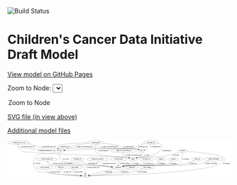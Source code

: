 <link rel='stylesheet' href="assets/style.css">
<link rel='stylesheet' href="https://unpkg.com/leaflet@1.5.1/dist/leaflet.css" integrity="sha512-xwE/Az9zrjBIphAcBb3F6JVqxf46+CDLwfLMHloNu6KEQCAWi6HcDUbeOfBIptF7tcCzusKFjFw2yuvEpDL9wQ==" crossorigin="">
<script type="text/javascript" src="https://code.jquery.com/jquery-3.2.1.min.js"></script>
<script type="text/javascript"  src="https://unpkg.com/leaflet@1.5.1/dist/leaflet.js"></script>
<script type="text/javascript" src="assets/actions.js"></script>

![Build Status](https://github.com/CBIIT/ccdi-model/actions/workflows/model-test-and-deploy.yml/badge.svg)

# Children's Cancer Data Initiative Draft Model

[View model on GitHub Pages](https://cbiit.github.io/ccdi-model/)



Zoom to Node: <select id="node_select">
  <option value="">Zoom to Node</option>
</select>
<div id="model"></div>

<p>
<a href="./model-desc/ccdi-model.svg">SVG file (in view above)</a>
<p>
<a href="./model-desc">Additional model files</a>
<div id='graph' style='display:off;'>
<svg width="2325pt" height="392pt"
 viewBox="0.00 0.00 2324.69 392.00" xmlns="http://www.w3.org/2000/svg" xmlns:xlink="http://www.w3.org/1999/xlink">
<g id="graph0" class="graph" transform="scale(1 1) rotate(0) translate(4 388)">
<title>Perl</title>
<polygon fill="#ffffff" stroke="transparent" points="-4,4 -4,-388 2320.6897,-388 2320.6897,4 -4,4"/>
<!-- cell_line -->
<g id="node1" class="node">
<title>cell_line</title>
<ellipse fill="none" stroke="#000000" cx="535.6897" cy="-279" rx="49.2915" ry="18"/>
<text text-anchor="middle" x="535.6897" y="-275.3" font-family="Times,serif" font-size="14.00" fill="#000000">cell_line</text>
</g>
<!-- study -->
<g id="node8" class="node">
<title>study</title>
<ellipse fill="none" stroke="#000000" cx="803.6897" cy="-18" rx="36.2938" ry="18"/>
<text text-anchor="middle" x="803.6897" y="-14.3" font-family="Times,serif" font-size="14.00" fill="#000000">study</text>
</g>
<!-- cell_line&#45;&gt;study -->
<g id="edge10" class="edge">
<title>cell_line&#45;&gt;study</title>
<path fill="none" stroke="#000000" d="M499.4811,-266.5799C493.5556,-264.6484 487.466,-262.724 481.6897,-261 396.6736,-235.6257 342.8218,-280.2945 288.6897,-210 255.3359,-166.6876 256.0575,-130.8587 288.6897,-87 319.158,-46.0498 348.5673,-63.6425 398.6897,-54 526.9614,-29.3233 681.404,-21.5113 757.1617,-19.0766"/>
<polygon fill="#000000" stroke="#000000" points="757.4294,-22.5701 767.3183,-18.7675 757.2164,-15.5734 757.4294,-22.5701"/>
<text text-anchor="middle" x="305.1897" y="-144.8" font-family="Times,serif" font-size="14.00" fill="#000000">of_cell_line</text>
</g>
<!-- participant -->
<g id="node15" class="node">
<title>participant</title>
<ellipse fill="none" stroke="#000000" cx="1147.6897" cy="-105" rx="62.2891" ry="18"/>
<text text-anchor="middle" x="1147.6897" y="-101.3" font-family="Times,serif" font-size="14.00" fill="#000000">participant</text>
</g>
<!-- cell_line&#45;&gt;participant -->
<g id="edge11" class="edge">
<title>cell_line&#45;&gt;participant</title>
<path fill="none" stroke="#000000" d="M534.2944,-260.7058C533.584,-236.9503 536.3173,-195.9397 560.6897,-174 583.8389,-153.1615 668.9156,-160.8039 699.6897,-156 736.2956,-150.2857 744.9887,-146.0673 781.6897,-141 866.5918,-129.2776 888.3958,-131.4097 973.6897,-123 1008.3246,-119.5851 1046.8185,-115.6206 1078.7762,-112.2828"/>
<polygon fill="#000000" stroke="#000000" points="1079.3277,-115.7443 1088.9092,-111.2226 1078.5992,-108.7823 1079.3277,-115.7443"/>
<text text-anchor="middle" x="601.1897" y="-188.3" font-family="Times,serif" font-size="14.00" fill="#000000">of_cell_line</text>
</g>
<!-- study_personnel -->
<g id="node2" class="node">
<title>study_personnel</title>
<ellipse fill="none" stroke="#000000" cx="384.6897" cy="-105" rx="87.1846" ry="18"/>
<text text-anchor="middle" x="384.6897" y="-101.3" font-family="Times,serif" font-size="14.00" fill="#000000">study_personnel</text>
</g>
<!-- study_personnel&#45;&gt;study -->
<g id="edge22" class="edge">
<title>study_personnel&#45;&gt;study</title>
<path fill="none" stroke="#000000" d="M391.5589,-86.7868C396.8762,-75.3614 405.423,-61.4323 417.6897,-54 446.1536,-36.7538 661.0582,-24.667 757.3129,-20.0623"/>
<polygon fill="#000000" stroke="#000000" points="757.5234,-23.5563 767.3473,-19.5888 757.1935,-16.5641 757.5234,-23.5563"/>
<text text-anchor="middle" x="487.1897" y="-57.8" font-family="Times,serif" font-size="14.00" fill="#000000">of_study_personnel</text>
</g>
<!-- methylation_array_file -->
<g id="node3" class="node">
<title>methylation_array_file</title>
<ellipse fill="none" stroke="#000000" cx="115.6897" cy="-366" rx="115.8798" ry="18"/>
<text text-anchor="middle" x="115.6897" y="-362.3" font-family="Times,serif" font-size="14.00" fill="#000000">methylation_array_file</text>
</g>
<!-- methylation_array_file&#45;&gt;cell_line -->
<g id="edge30" class="edge">
<title>methylation_array_file&#45;&gt;cell_line</title>
<path fill="none" stroke="#000000" d="M110.5437,-347.702C108.6853,-336.8272 108.7015,-323.5345 116.6897,-315 122.7677,-308.5064 362.4888,-291.0315 476.5439,-283.0618"/>
<polygon fill="#000000" stroke="#000000" points="477.115,-286.5306 486.8475,-282.3438 476.6283,-279.5475 477.115,-286.5306"/>
<text text-anchor="middle" x="208.1897" y="-318.8" font-family="Times,serif" font-size="14.00" fill="#000000">of_methylation_array_file</text>
</g>
<!-- sample -->
<g id="node9" class="node">
<title>sample</title>
<ellipse fill="none" stroke="#000000" cx="1300.6897" cy="-192" rx="44.393" ry="18"/>
<text text-anchor="middle" x="1300.6897" y="-188.3" font-family="Times,serif" font-size="14.00" fill="#000000">sample</text>
</g>
<!-- methylation_array_file&#45;&gt;sample -->
<g id="edge29" class="edge">
<title>methylation_array_file&#45;&gt;sample</title>
<path fill="none" stroke="#000000" d="M106.1847,-347.8827C102.0884,-337.3419 99.6577,-324.3363 106.6897,-315 158.9923,-245.5596 208.9591,-275.415 294.6897,-261 346.976,-252.2085 1195.628,-220.0358 1247.6897,-210 1251.3395,-209.2964 1255.0818,-208.4013 1258.8076,-207.3875"/>
<polygon fill="#000000" stroke="#000000" points="1259.9754,-210.6916 1268.5561,-204.4769 1257.9727,-203.9841 1259.9754,-210.6916"/>
<text text-anchor="middle" x="386.1897" y="-275.3" font-family="Times,serif" font-size="14.00" fill="#000000">of_methylation_array_file</text>
</g>
<!-- pdx -->
<g id="node16" class="node">
<title>pdx</title>
<ellipse fill="none" stroke="#000000" cx="1388.6897" cy="-279" rx="27.8951" ry="18"/>
<text text-anchor="middle" x="1388.6897" y="-275.3" font-family="Times,serif" font-size="14.00" fill="#000000">pdx</text>
</g>
<!-- methylation_array_file&#45;&gt;pdx -->
<g id="edge31" class="edge">
<title>methylation_array_file&#45;&gt;pdx</title>
<path fill="none" stroke="#000000" d="M200.0248,-353.5599C231.6707,-347.8371 267.704,-340.0471 299.6897,-330 315.447,-325.0505 317.5593,-318.5493 333.6897,-315 444.1755,-290.689 1241.6764,-323.3665 1351.6897,-297 1353.891,-296.4724 1356.1142,-295.7997 1358.3201,-295.0258"/>
<polygon fill="#000000" stroke="#000000" points="1359.8567,-298.1779 1367.76,-291.1217 1357.1815,-291.7093 1359.8567,-298.1779"/>
<text text-anchor="middle" x="425.1897" y="-318.8" font-family="Times,serif" font-size="14.00" fill="#000000">of_methylation_array_file</text>
</g>
<!-- study_arm -->
<g id="node4" class="node">
<title>study_arm</title>
<ellipse fill="none" stroke="#000000" cx="549.6897" cy="-105" rx="59.5901" ry="18"/>
<text text-anchor="middle" x="549.6897" y="-101.3" font-family="Times,serif" font-size="14.00" fill="#000000">study_arm</text>
</g>
<!-- study_arm&#45;&gt;study -->
<g id="edge9" class="edge">
<title>study_arm&#45;&gt;study</title>
<path fill="none" stroke="#000000" d="M553.2558,-86.9142C556.4324,-75.6927 562.258,-61.9445 572.6897,-54 600.8666,-32.5414 697.9826,-23.6096 756.9476,-20.0977"/>
<polygon fill="#000000" stroke="#000000" points="757.3462,-23.5809 767.1328,-19.5223 756.9513,-16.592 757.3462,-23.5809"/>
<text text-anchor="middle" x="621.1897" y="-57.8" font-family="Times,serif" font-size="14.00" fill="#000000">of_study_arm</text>
</g>
<!-- radiology_file -->
<g id="node5" class="node">
<title>radiology_file</title>
<ellipse fill="none" stroke="#000000" cx="723.6897" cy="-192" rx="73.387" ry="18"/>
<text text-anchor="middle" x="723.6897" y="-188.3" font-family="Times,serif" font-size="14.00" fill="#000000">radiology_file</text>
</g>
<!-- radiology_file&#45;&gt;participant -->
<g id="edge13" class="edge">
<title>radiology_file&#45;&gt;participant</title>
<path fill="none" stroke="#000000" d="M750.1633,-175.1465C769.7046,-163.5578 797.3672,-148.8876 823.6897,-141 829.7481,-139.1846 985.3912,-122.3442 1078.7157,-112.3521"/>
<polygon fill="#000000" stroke="#000000" points="1079.3664,-115.8026 1088.9372,-111.2584 1078.6216,-108.8423 1079.3664,-115.8026"/>
<text text-anchor="middle" x="882.6897" y="-144.8" font-family="Times,serif" font-size="14.00" fill="#000000">of_radiology_file</text>
</g>
<!-- therapeutic_procedure -->
<g id="node6" class="node">
<title>therapeutic_procedure</title>
<ellipse fill="none" stroke="#000000" cx="932.6897" cy="-192" rx="117.7793" ry="18"/>
<text text-anchor="middle" x="932.6897" y="-188.3" font-family="Times,serif" font-size="14.00" fill="#000000">therapeutic_procedure</text>
</g>
<!-- therapeutic_procedure&#45;&gt;participant -->
<g id="edge7" class="edge">
<title>therapeutic_procedure&#45;&gt;participant</title>
<path fill="none" stroke="#000000" d="M937.069,-173.9972C940.7282,-162.8097 947.1014,-149.0683 957.6897,-141 976.4729,-126.6872 1031.9877,-117.2337 1078.1925,-111.6211"/>
<polygon fill="#000000" stroke="#000000" points="1078.6709,-115.089 1088.1947,-110.4472 1077.8549,-108.1367 1078.6709,-115.089"/>
<text text-anchor="middle" x="1050.6897" y="-144.8" font-family="Times,serif" font-size="14.00" fill="#000000">of_therapeutic_procedure</text>
</g>
<!-- medical_history -->
<g id="node7" class="node">
<title>medical_history</title>
<ellipse fill="none" stroke="#000000" cx="1153.6897" cy="-192" rx="85.2851" ry="18"/>
<text text-anchor="middle" x="1153.6897" y="-188.3" font-family="Times,serif" font-size="14.00" fill="#000000">medical_history</text>
</g>
<!-- medical_history&#45;&gt;participant -->
<g id="edge14" class="edge">
<title>medical_history&#45;&gt;participant</title>
<path fill="none" stroke="#000000" d="M1150.7255,-173.7317C1149.921,-168.0642 1149.1467,-161.7872 1148.6897,-156 1148.1183,-148.7635 1147.8102,-140.9325 1147.6555,-133.6296"/>
<polygon fill="#000000" stroke="#000000" points="1151.1529,-133.3932 1147.5257,-123.4386 1144.1535,-133.4824 1151.1529,-133.3932"/>
<text text-anchor="middle" x="1216.6897" y="-144.8" font-family="Times,serif" font-size="14.00" fill="#000000">of_medical_history</text>
</g>
<!-- sample&#45;&gt;participant -->
<g id="edge20" class="edge">
<title>sample&#45;&gt;participant</title>
<path fill="none" stroke="#000000" d="M1299.3027,-173.6463C1297.5294,-162.7505 1293.5525,-149.4554 1284.6897,-141 1283.8986,-140.2452 1241.6655,-129.2085 1204.3018,-119.5524"/>
<polygon fill="#000000" stroke="#000000" points="1204.9924,-116.116 1194.4349,-117.0052 1203.2426,-122.8938 1204.9924,-116.116"/>
<text text-anchor="middle" x="1330.1897" y="-144.8" font-family="Times,serif" font-size="14.00" fill="#000000">of_sample</text>
</g>
<!-- study_admin -->
<g id="node10" class="node">
<title>study_admin</title>
<ellipse fill="none" stroke="#000000" cx="697.6897" cy="-105" rx="70.3881" ry="18"/>
<text text-anchor="middle" x="697.6897" y="-101.3" font-family="Times,serif" font-size="14.00" fill="#000000">study_admin</text>
</g>
<!-- study_admin&#45;&gt;study -->
<g id="edge34" class="edge">
<title>study_admin&#45;&gt;study</title>
<path fill="none" stroke="#000000" d="M681.9805,-87.3142C674.7159,-76.9265 669.1833,-63.9301 676.6897,-54 686.697,-40.7617 726.0275,-30.9802 758.3006,-24.9812"/>
<polygon fill="#000000" stroke="#000000" points="759.2537,-28.3666 768.4847,-23.1668 758.0258,-21.4751 759.2537,-28.3666"/>
<text text-anchor="middle" x="733.1897" y="-57.8" font-family="Times,serif" font-size="14.00" fill="#000000">of_study_admin</text>
</g>
<!-- sequencing_file -->
<g id="node11" class="node">
<title>sequencing_file</title>
<ellipse fill="none" stroke="#000000" cx="915.6897" cy="-366" rx="83.3857" ry="18"/>
<text text-anchor="middle" x="915.6897" y="-362.3" font-family="Times,serif" font-size="14.00" fill="#000000">sequencing_file</text>
</g>
<!-- sequencing_file&#45;&gt;cell_line -->
<g id="edge1" class="edge">
<title>sequencing_file&#45;&gt;cell_line</title>
<path fill="none" stroke="#000000" d="M841.4403,-357.8583C785.0665,-351.0378 712.6383,-340.7198 684.6897,-330 673.2951,-325.6295 672.7924,-320.0664 661.6897,-315 638.6123,-304.4692 611.7351,-296.2825 588.746,-290.3956"/>
<polygon fill="#000000" stroke="#000000" points="589.3689,-286.9441 578.8204,-287.9331 587.6833,-293.7382 589.3689,-286.9441"/>
<text text-anchor="middle" x="793.1897" y="-318.8" font-family="Times,serif" font-size="14.00" fill="#000000">of_single_cell_sequencing_file</text>
</g>
<!-- sequencing_file&#45;&gt;cell_line -->
<g id="edge19" class="edge">
<title>sequencing_file&#45;&gt;cell_line</title>
<path fill="none" stroke="#000000" d="M832.7734,-364.198C724.1509,-360.9642 545.0182,-352.2861 524.6897,-330 518.7468,-323.4847 518.9151,-314.5487 521.406,-305.9755"/>
<polygon fill="#000000" stroke="#000000" points="524.6892,-307.1888 525.0031,-296.5986 518.1536,-304.6816 524.6892,-307.1888"/>
<text text-anchor="middle" x="591.1897" y="-318.8" font-family="Times,serif" font-size="14.00" fill="#000000">of_sequencing_file</text>
</g>
<!-- sequencing_file&#45;&gt;sample -->
<g id="edge18" class="edge">
<title>sequencing_file&#45;&gt;sample</title>
<path fill="none" stroke="#000000" d="M911.1902,-347.7531C906.6326,-324.4318 902.9932,-284.2966 924.6897,-261 974.2144,-207.8229 1177.1402,-227.4143 1247.6897,-210 1251.095,-209.1595 1254.5935,-208.1981 1258.0915,-207.1668"/>
<polygon fill="#000000" stroke="#000000" points="1259.3653,-210.4358 1267.8695,-204.1169 1257.2809,-203.7533 1259.3653,-210.4358"/>
<text text-anchor="middle" x="991.1897" y="-275.3" font-family="Times,serif" font-size="14.00" fill="#000000">of_sequencing_file</text>
</g>
<!-- sequencing_file&#45;&gt;pdx -->
<g id="edge2" class="edge">
<title>sequencing_file&#45;&gt;pdx</title>
<path fill="none" stroke="#000000" d="M922.6693,-347.8296C928.1486,-336.2671 936.9932,-322.1649 949.6897,-315 988.6288,-293.0259 1308.3546,-308.0082 1351.6897,-297 1353.8836,-296.4427 1356.1013,-295.7476 1358.3032,-294.9573"/>
<polygon fill="#000000" stroke="#000000" points="1359.8571,-298.1013 1367.7338,-291.0156 1357.1575,-291.6428 1359.8571,-298.1013"/>
<text text-anchor="middle" x="1058.1897" y="-318.8" font-family="Times,serif" font-size="14.00" fill="#000000">of_single_cell_sequencing_file</text>
</g>
<!-- sequencing_file&#45;&gt;pdx -->
<g id="edge17" class="edge">
<title>sequencing_file&#45;&gt;pdx</title>
<path fill="none" stroke="#000000" d="M992.0298,-358.7112C1053.8478,-352.1341 1135.5856,-341.714 1166.6897,-330 1178.1107,-325.6988 1178.2019,-319.1191 1189.6897,-315 1257.8818,-290.5491 1282.1024,-317.1396 1351.6897,-297 1353.6454,-296.434 1355.6241,-295.771 1357.5966,-295.0395"/>
<polygon fill="#000000" stroke="#000000" points="1359.4266,-298.0656 1367.2711,-290.9441 1356.6978,-291.6193 1359.4266,-298.0656"/>
<text text-anchor="middle" x="1256.1897" y="-318.8" font-family="Times,serif" font-size="14.00" fill="#000000">of_sequencing_file</text>
</g>
<!-- molecular_test -->
<g id="node12" class="node">
<title>molecular_test</title>
<ellipse fill="none" stroke="#000000" cx="1442.6897" cy="-192" rx="79.8859" ry="18"/>
<text text-anchor="middle" x="1442.6897" y="-188.3" font-family="Times,serif" font-size="14.00" fill="#000000">molecular_test</text>
</g>
<!-- molecular_test&#45;&gt;participant -->
<g id="edge28" class="edge">
<title>molecular_test&#45;&gt;participant</title>
<path fill="none" stroke="#000000" d="M1423.4761,-174.3179C1409.8014,-162.814 1390.4205,-148.5867 1370.6897,-141 1307.1943,-116.5852 1285.5804,-135.3851 1218.6897,-123 1213.5847,-122.0548 1208.302,-120.9532 1203.0283,-119.7692"/>
<polygon fill="#000000" stroke="#000000" points="1203.4812,-116.2807 1192.9468,-117.4102 1201.8863,-123.0966 1203.4812,-116.2807"/>
<text text-anchor="middle" x="1461.6897" y="-144.8" font-family="Times,serif" font-size="14.00" fill="#000000">of_molecular_test</text>
</g>
<!-- single_cell_sequencing_file -->
<g id="node13" class="node">
<title>single_cell_sequencing_file</title>
<ellipse fill="none" stroke="#000000" cx="1204.6897" cy="-279" rx="137.5759" ry="18"/>
<text text-anchor="middle" x="1204.6897" y="-275.3" font-family="Times,serif" font-size="14.00" fill="#000000">single_cell_sequencing_file</text>
</g>
<!-- single_cell_sequencing_file&#45;&gt;sample -->
<g id="edge3" class="edge">
<title>single_cell_sequencing_file&#45;&gt;sample</title>
<path fill="none" stroke="#000000" d="M1198.4175,-260.9611C1195.9518,-250.4481 1195.0748,-237.4441 1201.6897,-228 1202.595,-226.7076 1231.3117,-216.3407 1257.5823,-207.062"/>
<polygon fill="#000000" stroke="#000000" points="1258.825,-210.3351 1267.0942,-203.7115 1256.4994,-203.7327 1258.825,-210.3351"/>
<text text-anchor="middle" x="1310.1897" y="-231.8" font-family="Times,serif" font-size="14.00" fill="#000000">of_single_cell_sequencing_file</text>
</g>
<!-- clinical_measure_file -->
<g id="node14" class="node">
<title>clinical_measure_file</title>
<ellipse fill="none" stroke="#000000" cx="406.6897" cy="-192" rx="108.5808" ry="18"/>
<text text-anchor="middle" x="406.6897" y="-188.3" font-family="Times,serif" font-size="14.00" fill="#000000">clinical_measure_file</text>
</g>
<!-- clinical_measure_file&#45;&gt;study -->
<g id="edge33" class="edge">
<title>clinical_measure_file&#45;&gt;study</title>
<path fill="none" stroke="#000000" d="M407.018,-173.7602C408.2697,-162.4754 411.906,-148.7147 421.6897,-141 483.7165,-92.0905 715.5124,-172.9679 776.6897,-123 799.0391,-104.7457 804.3031,-70.6969 804.9301,-46.3185"/>
<polygon fill="#000000" stroke="#000000" points="808.4301,-46.2186 804.9441,-36.2137 801.4301,-46.2088 808.4301,-46.2186"/>
<text text-anchor="middle" x="883.6897" y="-101.3" font-family="Times,serif" font-size="14.00" fill="#000000">of_clinical_measure_file</text>
</g>
<!-- clinical_measure_file&#45;&gt;participant -->
<g id="edge23" class="edge">
<title>clinical_measure_file&#45;&gt;participant</title>
<path fill="none" stroke="#000000" d="M413.6431,-173.7828C419.1109,-162.2 427.9527,-148.0927 440.6897,-141 466.8661,-126.4237 949.8021,-125.0973 979.6897,-123 1012.8148,-120.6755 1049.4949,-116.887 1080.1087,-113.3839"/>
<polygon fill="#000000" stroke="#000000" points="1080.7137,-116.8373 1090.2443,-112.2093 1079.9078,-109.8838 1080.7137,-116.8373"/>
<text text-anchor="middle" x="570.1897" y="-144.8" font-family="Times,serif" font-size="14.00" fill="#000000">of_clinical_measure_file_participant</text>
</g>
<!-- participant&#45;&gt;study -->
<g id="edge12" class="edge">
<title>participant&#45;&gt;study</title>
<path fill="none" stroke="#000000" d="M1100.5793,-93.0854C1033.3331,-76.0784 910.8285,-45.0961 846.2084,-28.7533"/>
<polygon fill="#000000" stroke="#000000" points="846.9046,-25.3192 836.3516,-26.2604 845.1882,-32.1055 846.9046,-25.3192"/>
<text text-anchor="middle" x="1046.1897" y="-57.8" font-family="Times,serif" font-size="14.00" fill="#000000">of_participant</text>
</g>
<!-- pdx&#45;&gt;sample -->
<g id="edge21" class="edge">
<title>pdx&#45;&gt;sample</title>
<path fill="none" stroke="#000000" d="M1407.6436,-265.4369C1419.9627,-254.9502 1432.1234,-240.2103 1422.6897,-228 1403.3132,-202.9202 1384.0476,-219.1019 1353.6897,-210 1350.5249,-209.0511 1347.2659,-208.0368 1343.9935,-206.9911"/>
<polygon fill="#000000" stroke="#000000" points="1344.8097,-203.5757 1334.2171,-203.7943 1342.634,-210.229 1344.8097,-203.5757"/>
<text text-anchor="middle" x="1449.6897" y="-231.8" font-family="Times,serif" font-size="14.00" fill="#000000">of_pdx</text>
</g>
<!-- diagnosis -->
<g id="node17" class="node">
<title>diagnosis</title>
<ellipse fill="none" stroke="#000000" cx="1595.6897" cy="-192" rx="54.6905" ry="18"/>
<text text-anchor="middle" x="1595.6897" y="-188.3" font-family="Times,serif" font-size="14.00" fill="#000000">diagnosis</text>
</g>
<!-- diagnosis&#45;&gt;participant -->
<g id="edge27" class="edge">
<title>diagnosis&#45;&gt;participant</title>
<path fill="none" stroke="#000000" d="M1579.2775,-174.7009C1566.8935,-162.8966 1548.814,-148.1516 1529.6897,-141 1464.8484,-116.7525 1287.1073,-133.554 1218.6897,-123 1213.2699,-122.1639 1207.6613,-121.0988 1202.0813,-119.9054"/>
<polygon fill="#000000" stroke="#000000" points="1202.6421,-116.4437 1192.1151,-117.6407 1201.0909,-123.2697 1202.6421,-116.4437"/>
<text text-anchor="middle" x="1599.1897" y="-144.8" font-family="Times,serif" font-size="14.00" fill="#000000">of_diagnosis</text>
</g>
<!-- publication -->
<g id="node18" class="node">
<title>publication</title>
<ellipse fill="none" stroke="#000000" cx="1290.6897" cy="-105" rx="63.0888" ry="18"/>
<text text-anchor="middle" x="1290.6897" y="-101.3" font-family="Times,serif" font-size="14.00" fill="#000000">publication</text>
</g>
<!-- publication&#45;&gt;study -->
<g id="edge32" class="edge">
<title>publication&#45;&gt;study</title>
<path fill="none" stroke="#000000" d="M1248.0816,-91.7041C1209.8374,-80.2173 1151.9904,-63.9423 1100.6897,-54 1012.9019,-36.9863 908.8659,-26.5746 850.1399,-21.5799"/>
<polygon fill="#000000" stroke="#000000" points="850.3219,-18.083 840.0653,-20.7386 849.7393,-25.0587 850.3219,-18.083"/>
<text text-anchor="middle" x="1214.6897" y="-57.8" font-family="Times,serif" font-size="14.00" fill="#000000">of_publication</text>
</g>
<!-- exposure -->
<g id="node19" class="node">
<title>exposure</title>
<ellipse fill="none" stroke="#000000" cx="1721.6897" cy="-192" rx="53.0913" ry="18"/>
<text text-anchor="middle" x="1721.6897" y="-188.3" font-family="Times,serif" font-size="14.00" fill="#000000">exposure</text>
</g>
<!-- exposure&#45;&gt;participant -->
<g id="edge8" class="edge">
<title>exposure&#45;&gt;participant</title>
<path fill="none" stroke="#000000" d="M1703.2364,-174.8467C1689.1721,-162.9491 1668.7022,-148.0259 1647.6897,-141 1557.1972,-110.742 1313.1041,-136.7976 1218.6897,-123 1213.2634,-122.207 1207.6505,-121.1704 1202.0678,-119.9947"/>
<polygon fill="#000000" stroke="#000000" points="1202.623,-116.5322 1192.0985,-117.7509 1201.0859,-123.3614 1202.623,-116.5322"/>
<text text-anchor="middle" x="1719.1897" y="-144.8" font-family="Times,serif" font-size="14.00" fill="#000000">of_exposure</text>
</g>
<!-- study_funding -->
<g id="node20" class="node">
<title>study_funding</title>
<ellipse fill="none" stroke="#000000" cx="1448.6897" cy="-105" rx="77.1866" ry="18"/>
<text text-anchor="middle" x="1448.6897" y="-101.3" font-family="Times,serif" font-size="14.00" fill="#000000">study_funding</text>
</g>
<!-- study_funding&#45;&gt;study -->
<g id="edge15" class="edge">
<title>study_funding&#45;&gt;study</title>
<path fill="none" stroke="#000000" d="M1405.493,-90.0514C1369.5895,-78.27 1316.9222,-62.4647 1269.6897,-54 1190.0413,-39.7259 951.6576,-25.8427 850.213,-20.4049"/>
<polygon fill="#000000" stroke="#000000" points="850.1424,-16.8963 839.9704,-19.8597 849.7702,-23.8864 850.1424,-16.8963"/>
<text text-anchor="middle" x="1395.6897" y="-57.8" font-family="Times,serif" font-size="14.00" fill="#000000">of_study_funding</text>
</g>
<!-- synonym -->
<g id="node21" class="node">
<title>synonym</title>
<ellipse fill="none" stroke="#000000" cx="1818.6897" cy="-279" rx="51.9908" ry="18"/>
<text text-anchor="middle" x="1818.6897" y="-275.3" font-family="Times,serif" font-size="14.00" fill="#000000">synonym</text>
</g>
<!-- synonym&#45;&gt;study -->
<g id="edge25" class="edge">
<title>synonym&#45;&gt;study</title>
<path fill="none" stroke="#000000" d="M1869.3459,-274.5745C1978.1064,-264.5608 2226.138,-238.7844 2250.6897,-210 2261.073,-197.8267 2258.5729,-187.9232 2250.6897,-174 2179.8495,-48.8826 1091.0628,-22.9305 850.497,-18.7137"/>
<polygon fill="#000000" stroke="#000000" points="850.3951,-15.2115 840.3366,-18.5398 850.2752,-22.2105 850.3951,-15.2115"/>
<text text-anchor="middle" x="2274.1897" y="-144.8" font-family="Times,serif" font-size="14.00" fill="#000000">of_synonym</text>
</g>
<!-- synonym&#45;&gt;sample -->
<g id="edge26" class="edge">
<title>synonym&#45;&gt;sample</title>
<path fill="none" stroke="#000000" d="M1782.4104,-266.0969C1746.8143,-254.038 1690.7413,-236.6349 1640.6897,-228 1514.7441,-206.2718 1479.0732,-234.7668 1353.6897,-210 1350.0432,-209.2797 1346.3032,-208.3728 1342.579,-207.3512"/>
<polygon fill="#000000" stroke="#000000" points="1343.4169,-203.9485 1332.8329,-204.4281 1341.4059,-210.6534 1343.4169,-203.9485"/>
<text text-anchor="middle" x="1747.1897" y="-231.8" font-family="Times,serif" font-size="14.00" fill="#000000">of_synonym</text>
</g>
<!-- synonym&#45;&gt;participant -->
<g id="edge24" class="edge">
<title>synonym&#45;&gt;participant</title>
<path fill="none" stroke="#000000" d="M1818.2723,-260.9054C1816.4392,-229.7575 1807.5855,-166.8662 1766.6897,-141 1740.946,-124.7173 1248.8502,-127.2676 1218.6897,-123 1213.2599,-122.2317 1207.6446,-121.2115 1202.0605,-120.0459"/>
<polygon fill="#000000" stroke="#000000" points="1202.6125,-116.583 1192.0894,-117.8142 1201.0835,-123.414 1202.6125,-116.583"/>
<text text-anchor="middle" x="1852.1897" y="-188.3" font-family="Times,serif" font-size="14.00" fill="#000000">of_synonym</text>
</g>
<!-- follow_up -->
<g id="node22" class="node">
<title>follow_up</title>
<ellipse fill="none" stroke="#000000" cx="1968.6897" cy="-192" rx="55.4913" ry="18"/>
<text text-anchor="middle" x="1968.6897" y="-188.3" font-family="Times,serif" font-size="14.00" fill="#000000">follow_up</text>
</g>
<!-- follow_up&#45;&gt;participant -->
<g id="edge16" class="edge">
<title>follow_up&#45;&gt;participant</title>
<path fill="none" stroke="#000000" d="M1936.3213,-177.2601C1907.6504,-165.0057 1864.3144,-148.4169 1824.6897,-141 1692.2636,-116.2126 1352.1165,-141.6656 1218.6897,-123 1213.2587,-122.2402 1207.6426,-121.2256 1202.058,-120.0636"/>
<polygon fill="#000000" stroke="#000000" points="1202.6089,-116.6005 1192.0863,-117.836 1201.0827,-123.4321 1202.6089,-116.6005"/>
<text text-anchor="middle" x="1921.6897" y="-144.8" font-family="Times,serif" font-size="14.00" fill="#000000">of_follow_up</text>
</g>
<!-- pathology_file -->
<g id="node23" class="node">
<title>pathology_file</title>
<ellipse fill="none" stroke="#000000" cx="1489.6897" cy="-366" rx="76.0865" ry="18"/>
<text text-anchor="middle" x="1489.6897" y="-362.3" font-family="Times,serif" font-size="14.00" fill="#000000">pathology_file</text>
</g>
<!-- pathology_file&#45;&gt;cell_line -->
<g id="edge4" class="edge">
<title>pathology_file&#45;&gt;cell_line</title>
<path fill="none" stroke="#000000" d="M1424.9646,-356.5117C1398.2774,-351.0274 1367.6004,-342.6267 1341.6897,-330 1332.0181,-325.2869 1332.7773,-318.7408 1322.6897,-315 1277.9578,-298.412 941.3477,-299.1979 893.6897,-297 788.3707,-292.1429 665.6583,-285.8312 594.7,-282.1174"/>
<polygon fill="#000000" stroke="#000000" points="594.784,-278.6171 584.6145,-281.5888 594.4176,-285.6075 594.784,-278.6171"/>
<text text-anchor="middle" x="1402.6897" y="-318.8" font-family="Times,serif" font-size="14.00" fill="#000000">of_pathology_file</text>
</g>
<!-- pathology_file&#45;&gt;sample -->
<g id="edge5" class="edge">
<title>pathology_file&#45;&gt;sample</title>
<path fill="none" stroke="#000000" d="M1558.9557,-358.3754C1589.6129,-351.6188 1616.2326,-338.903 1603.6897,-315 1572.0689,-254.7403 1541.0321,-252.8769 1477.6897,-228 1425.8553,-207.6427 1407.8377,-223.0088 1353.6897,-210 1350.2793,-209.1807 1346.7771,-208.2346 1343.2766,-207.2137"/>
<polygon fill="#000000" stroke="#000000" points="1344.082,-203.7992 1333.4941,-204.182 1342.0098,-210.4854 1344.082,-203.7992"/>
<text text-anchor="middle" x="1653.6897" y="-275.3" font-family="Times,serif" font-size="14.00" fill="#000000">of_pathology_file</text>
</g>
<!-- pathology_file&#45;&gt;pdx -->
<g id="edge6" class="edge">
<title>pathology_file&#45;&gt;pdx</title>
<path fill="none" stroke="#000000" d="M1485.3237,-347.6047C1481.9994,-336.9653 1476.4633,-323.9537 1467.6897,-315 1455.9212,-302.9898 1439.4067,-294.6106 1424.5178,-288.9786"/>
<polygon fill="#000000" stroke="#000000" points="1425.6294,-285.6595 1415.0346,-285.6637 1423.3196,-292.2675 1425.6294,-285.6595"/>
<text text-anchor="middle" x="1538.6897" y="-318.8" font-family="Times,serif" font-size="14.00" fill="#000000">of_pathology_file</text>
</g>
<!-- family_relationship -->
<g id="node24" class="node">
<title>family_relationship</title>
<ellipse fill="none" stroke="#000000" cx="2141.6897" cy="-192" rx="100.1823" ry="18"/>
<text text-anchor="middle" x="2141.6897" y="-188.3" font-family="Times,serif" font-size="14.00" fill="#000000">family_relationship</text>
</g>
<!-- family_relationship&#45;&gt;participant -->
<g id="edge35" class="edge">
<title>family_relationship&#45;&gt;participant</title>
<path fill="none" stroke="#000000" d="M2098.4998,-175.6335C2064.3632,-163.5546 2015.2116,-148.0429 1970.6897,-141 1805.5838,-114.882 1384.3027,-145.6819 1218.6897,-123 1213.1778,-122.2451 1207.4762,-121.2225 1201.8107,-120.0458"/>
<polygon fill="#000000" stroke="#000000" points="1202.2233,-116.5517 1191.7006,-117.7857 1200.6961,-123.3831 1202.2233,-116.5517"/>
<text text-anchor="middle" x="2112.1897" y="-144.8" font-family="Times,serif" font-size="14.00" fill="#000000">of_family_relationship</text>
</g>
</g>
</svg>
</div>

